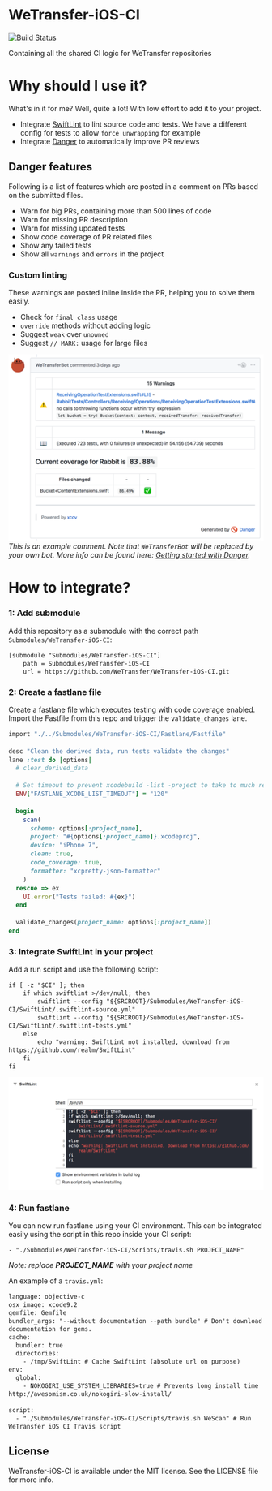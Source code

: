 # WeTransfer-iOS-CI
[![Build Status](https://travis-ci.org/WeTransfer/WeTransfer-iOS-CI.svg?branch=master)](https://travis-ci.org/WeTransfer/WeTransfer-iOS-CI)

Containing all the shared CI logic for WeTransfer repositories

# Why should I use it?
What's in it for me? Well, quite a lot! With low effort to add it to your project.

- Integrate [SwiftLint](https://github.com/realm/SwiftLint) to lint source code and tests. We have a different config for tests to allow `force unwrapping` for example
- Integrate [Danger](http://danger.systems/) to automatically improve PR reviews

## Danger features
Following is a list of features which are posted in a comment on PRs based on the submitted files.

  - Warn for big PRs, containing more than 500 lines of code
  - Warn for missing PR description
  - Warn for missing updated tests
  - Show code coverage of PR related files
  - Show any failed tests
  - Show all `warnings` and `errors` in the project

### Custom linting
These warnings are posted inline inside the PR, helping you to solve them easily.

  - Check for `final class` usage
  - `override` methods without adding logic
  -  Suggest `weak` over `unowned`
  -  Suggest `// MARK:` usage for large files

![](Assets/danger_comment.png)
_This is an example comment. Note that `WeTransferBot` will be replaced by your own bot. More info can be found here: [Getting started with Danger](http://danger.systems/guides/getting_started.html)._

# How to integrate?

### 1: Add submodule
Add this repository as a submodule with the correct path `Submodules/WeTransfer-iOS-CI`:

```
[submodule "Submodules/WeTransfer-iOS-CI"]
	path = Submodules/WeTransfer-iOS-CI
	url = https://github.com/WeTransfer/WeTransfer-iOS-CI.git
```

### 2: Create a fastlane file

Create a fastlane file which executes testing with code coverage enabled. Import the Fastfile from this repo and trigger the `validate_changes` lane.

```ruby
import "./../Submodules/WeTransfer-iOS-CI/Fastlane/Fastfile"

desc "Clean the derived data, run tests validate the changes"
lane :test do |options|
  # clear_derived_data

  # Set timeout to prevent xcodebuild -list -project to take to much retries.
  ENV["FASTLANE_XCODE_LIST_TIMEOUT"] = "120"

  begin
    scan(
      scheme: options[:project_name],
      project: "#{options[:project_name]}.xcodeproj",
      device: "iPhone 7",
      clean: true,
      code_coverage: true,
      formatter: "xcpretty-json-formatter"
    )
  rescue => ex
    UI.error("Tests failed: #{ex}")
  end

  validate_changes(project_name: options[:project_name])
end
```

### 3: Integrate SwiftLint in your project
Add a run script and use the following script:

```shell
if [ -z "$CI" ]; then
    if which swiftlint >/dev/null; then
        swiftlint --config "${SRCROOT}/Submodules/WeTransfer-iOS-CI/SwiftLint/.swiftlint-source.yml"
        swiftlint --config "${SRCROOT}/Submodules/WeTransfer-iOS-CI/SwiftLint/.swiftlint-tests.yml"
    else
        echo "warning: SwiftLint not installed, download from https://github.com/realm/SwiftLint"
    fi
fi
```

![](Assets/runscript.png)

### 4: Run fastlane
You can now run fastlane using your CI environment. This can be integrated easily using the script in this repo inside your CI script:

```
- "./Submodules/WeTransfer-iOS-CI/Scripts/travis.sh PROJECT_NAME"
```

_Note: replace **PROJECT\_NAME** with your project name_

An example of a `travis.yml`:

```
language: objective-c
osx_image: xcode9.2
gemfile: Gemfile
bundler_args: "--without documentation --path bundle" # Don't download documentation for gems.
cache:
  bundler: true
  directories:
    - /tmp/SwiftLint # Cache SwiftLint (absolute url on purpose)
env:
  global:
    - NOKOGIRI_USE_SYSTEM_LIBRARIES=true # Prevents long install time http://awesomism.co.uk/nokogiri-slow-install/

script:
  - "./Submodules/WeTransfer-iOS-CI/Scripts/travis.sh WeScan" # Run WeTransfer iOS CI Travis script
```

## License

WeTransfer-iOS-CI is available under the MIT license. See the LICENSE file for more info.

